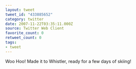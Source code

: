 ```yaml
---
layout: tweet
tweet_id: "433885652"
category: twitter
date: 2007-11-22T03:35:11.000Z
source: Twitter Web Client
favorite_count: 0
retweet_count: 0
tags:
- tweet
---
```


Woo Hoo! Made it to Whistler, ready for a few days of skiing!
